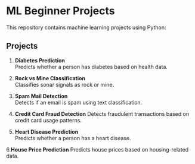 # ML Beginner Projects

This repository contains machine learning projects using Python:

## Projects

1. **Diabetes Prediction**  
   Predicts whether a person has diabetes based on health data.

2. **Rock vs Mine Classification**  
   Classifies sonar signals as rock or mine.

3. **Spam Mail Detection**  
   Detects if an email is spam using text classification.

4. **Credit Card Fraud Detection**
   Detects fraudulent transactions based on credit card usage patterns.
   
5. **Heart Disease Prediction**  
   Predicts whether a person has a heart disease.

6.**House Price Prediction**
  Predicts house prices based on housing-related data.
   

